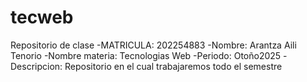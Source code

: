 # tecweb
Repositorio de clase
-MATRICULA: 202254883
-Nombre: Arantza Aili Tenorio
-Nombre materia: Tecnologias Web
-Periodo: Otoño2025
-Descripcion: Repositorio en el cual trabajaremos todo el semestre
